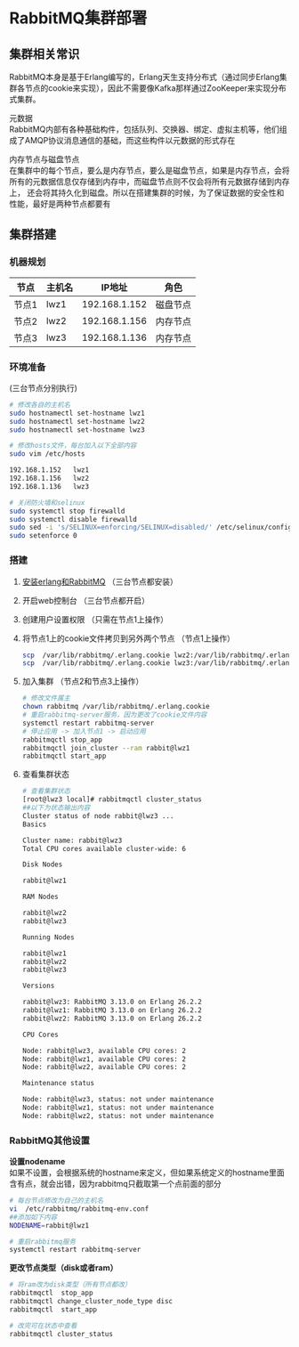 # RabbitMQ集群部署
## 集群相关常识
RabbitMQ本身是基于Erlang编写的，Erlang天生支持分布式（通过同步Erlang集群各节点的cookie来实现），因此不需要像Kafka那样通过ZooKeeper来实现分布式集群。

元数据  
RabbitMQ内部有各种基础构件，包括队列、交换器、绑定、虚拟主机等，他们组成了AMQP协议消息通信的基础，而这些构件以元数据的形式存在

内存节点与磁盘节点  
在集群中的每个节点，要么是内存节点，要么是磁盘节点，如果是内存节点，会将所有的元数据信息仅存储到内存中，而磁盘节点则不仅会将所有元数据存储到内存上， 还会将其持久化到磁盘。所以在搭建集群的时候，为了保证数据的安全性和性能，最好是两种节点都要有

## 集群搭建
### 机器规划

| 节点 | 主机名 | IP地址 | 角色 |
| --- | --- | --- | --- |
| 节点1 | lwz1 | 192.168.1.152 | 磁盘节点 |
| 节点2 | lwz2 | 192.168.1.156 | 内存节点 |
| 节点3 | lwz3 | 192.168.1.136 | 内存节点 |

### 环境准备
(三台节点分别执行)
```bash
# 修改各自的主机名
sudo hostnamectl set-hostname lwz1
sudo hostnamectl set-hostname lwz2
sudo hostnamectl set-hostname lwz3

# 修改hosts文件，每台加入以下全部内容
sudo vim /etc/hosts

192.168.1.152   lwz1
192.168.1.156   lwz2
192.168.1.136   lwz3

# 关闭防火墙和selinux
sudo systemctl stop firewalld
sudo systemctl disable firewalld
sudo sed -i 's/SELINUX=enforcing/SELINUX=disabled/' /etc/selinux/config
sudo setenforce 0
```

### 搭建
1. [安装erlang和RabbitMQ](./RabbitMQ%E5%8D%95%E6%9C%BA%E7%89%88%E5%AE%89%E8%A3%85.md) （三台节点都安装）  

2. 开启web控制台 （三台节点都开启）

3. 创建用户设置权限 （只需在节点1上操作）

4. 将节点1上的cookie文件拷贝到另外两个节点 （节点1上操作）
    ```bash
    scp  /var/lib/rabbitmq/.erlang.cookie lwz2:/var/lib/rabbitmq/.erlang.cookie
    scp  /var/lib/rabbitmq/.erlang.cookie lwz3:/var/lib/rabbitmq/.erlang.cookie
    ```
5. 加入集群 （节点2和节点3上操作）
    ```bash
    # 修改文件属主
    chown rabbitmq /var/lib/rabbitmq/.erlang.cookie
    # 重启rabbitmq-server服务，因为更改了cookie文件内容
    systemctl restart rabbitmq-server
    # 停止应用 -> 加入节点1 -> 启动应用
    rabbitmqctl stop_app
    rabbitmqctl join_cluster --ram rabbit@lwz1
    rabbitmqctl start_app
    ```
6. 查看集群状态
    ```bash
    # 查看集群状态
    [root@lwz3 local]# rabbitmqctl cluster_status
    ##以下为状态输出内容
    Cluster status of node rabbit@lwz3 ...
    Basics

    Cluster name: rabbit@lwz3
    Total CPU cores available cluster-wide: 6

    Disk Nodes

    rabbit@lwz1

    RAM Nodes

    rabbit@lwz2
    rabbit@lwz3

    Running Nodes

    rabbit@lwz1
    rabbit@lwz2
    rabbit@lwz3

    Versions

    rabbit@lwz3: RabbitMQ 3.13.0 on Erlang 26.2.2
    rabbit@lwz1: RabbitMQ 3.13.0 on Erlang 26.2.2
    rabbit@lwz2: RabbitMQ 3.13.0 on Erlang 26.2.2

    CPU Cores

    Node: rabbit@lwz3, available CPU cores: 2
    Node: rabbit@lwz1, available CPU cores: 2
    Node: rabbit@lwz2, available CPU cores: 2

    Maintenance status

    Node: rabbit@lwz3, status: not under maintenance
    Node: rabbit@lwz1, status: not under maintenance
    Node: rabbit@lwz2, status: not under maintenance
    ```

### RabbitMQ其他设置
**设置nodename**  
如果不设置，会根据系统的hostname来定义，但如果系统定义的hostname里面含有点，就会出错，因为rabbitmq只截取第一个点前面的部分
```bash
# 每台节点修改为自己的主机名
vi  /etc/rabbitmq/rabbitmq-env.conf
##添加如下内容
NODENAME=rabbit@lwz1

# 重启rabbitmq服务
systemctl restart rabbitmq-server
```
**更改节点类型（disk或者ram）**
```bash
# 将ram改为disk类型（所有节点都改）
rabbitmqctl  stop_app
rabbitmqctl change_cluster_node_type disc
rabbitmqctl  start_app

# 改完可在状态中查看
rabbitmqctl cluster_status
```